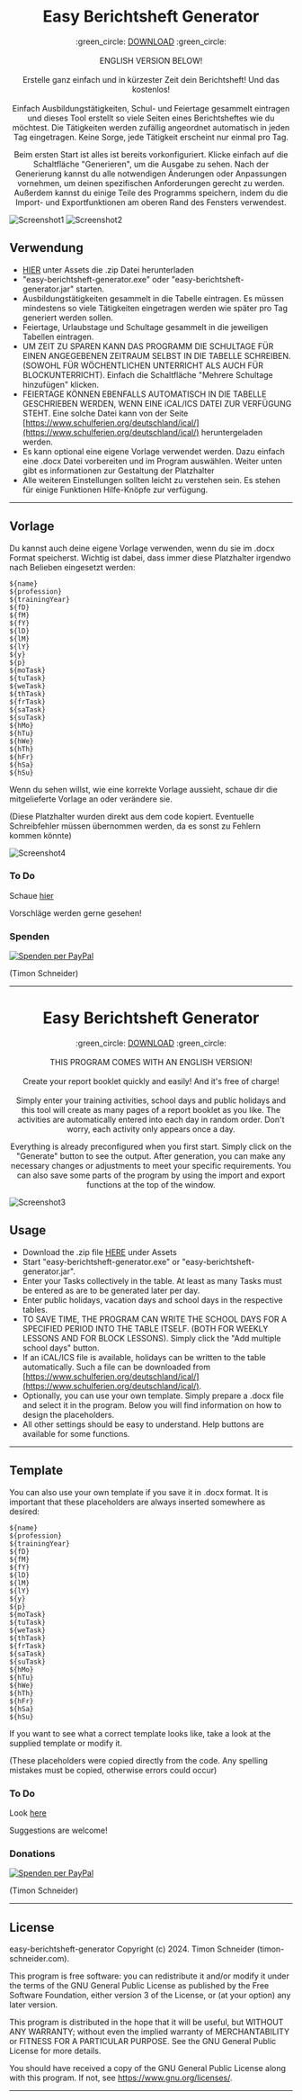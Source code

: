 <h1 align="center">Easy Berichtsheft Generator</h1>

<p align="center">
:green_circle: <a href="https://github.com/Timon-Schneider/easy-berichtsheft-generator/releases/latest/download/easy-berichtsheft-generator-EXE-and-JAR.zip" download>DOWNLOAD</a> :green_circle: <br><br>
ENGLISH VERSION BELOW! <br><br>
Erstelle ganz einfach und in kürzester Zeit dein Berichtsheft! Und das kostenlos!<br><br>
Einfach Ausbildungstätigkeiten, Schul- und Feiertage gesammelt eintragen und dieses Tool erstellt so viele Seiten eines Berichtsheftes wie du möchtest.
Die Tätigkeiten werden zufällig angeordnet automatisch in jeden Tag eingetragen. Keine Sorge, jede Tätigkeit erscheint nur einmal pro Tag.
</p>
<p align="center">
Beim ersten Start ist alles ist bereits vorkonfiguriert. Klicke einfach auf die Schaltfläche "Generieren", um die Ausgabe zu sehen. Nach der Generierung kannst du alle notwendigen Änderungen oder Anpassungen vornehmen, um deinen spezifischen Anforderungen gerecht zu werden. Außerdem kannst du einige Teile des Programms speichern, indem du die Import- und Exportfunktionen am oberen Rand des Fensters verwendest.
</p>

![Screenshot1](images/Screenshot1.png)
![Screenshot2](images/Screenshot2.png)

## Verwendung

- [HIER](https://github.com/Timon-Schneider/easy-berichtsheft-generator/releases/latest) unter Assets die .zip Datei herunterladen
- "easy-berichtsheft-generator.exe" oder "easy-berichtsheft-generator.jar" starten.
- Ausbildungstätigkeiten gesammelt in die Tabelle eintragen.
  Es müssen mindestens so viele Tätigkeiten eingetragen werden wie später pro Tag generiert werden sollen.
- Feiertage, Urlaubstage und Schultage gesammelt in die jeweiligen Tabellen eintragen.
- UM ZEIT ZU SPAREN KANN DAS PROGRAMM DIE SCHULTAGE FÜR EINEN ANGEGEBENEN ZEITRAUM SELBST IN DIE TABELLE SCHREIBEN.
  (SOWOHL FÜR WÖCHENTLICHEN UNTERRICHT ALS AUCH FÜR BLOCKUNTERRICHT).
  Einfach die Schaltfläche "Mehrere Schultage hinzufügen" klicken.
- FEIERTAGE KÖNNEN EBENFALLS AUTOMATISCH IN DIE TABELLE GESCHRIEBEN WERDEN, WENN EINE iCAL/ICS DATEI ZUR VERFÜGUNG STEHT. Eine solche Datei kann von der Seite [https://www.schulferien.org/deutschland/ical/](https://www.schulferien.org/deutschland/ical/) heruntergeladen werden.
- Es kann optional eine eigene Vorlage verwendet werden. Dazu einfach eine .docx Datei vorbereiten und im Program auswählen. Weiter unten gibt es informationen zur Gestaltung der Platzhalter
- Alle weiteren Einstellungen sollten leicht zu verstehen sein. Es stehen für einige Funktionen Hilfe-Knöpfe zur verfügung. 

---
## Vorlage

Du kannst auch deine eigene Vorlage verwenden, wenn du sie im .docx Format speicherst.
Wichtig ist dabei, dass immer diese Platzhalter irgendwo nach Belieben eingesetzt werden:

```
${name}
${profession}
${trainingYear}
${fD}
${fM}
${fY}
${lD}
${lM}
${lY}
${y}
${p}
${moTask}
${tuTask}
${weTask}
${thTask}
${frTask}
${saTask}
${suTask}
${hMo}
${hTu}
${hWe}
${hTh}
${hFr}
${hSa}
${hSu}
```

Wenn du sehen willst, wie eine korrekte Vorlage aussieht, schaue dir die mitgelieferte Vorlage an oder verändere sie.

(Diese Platzhalter wurden direkt aus dem code kopiert. Eventuelle Schreibfehler müssen übernommen werden,
da es sonst zu Fehlern kommen könnte)

![Screenshot4](images/Screenshot4.png)

### To Do
Schaue [hier](https://github.com/Timon-Schneider/easy-berichtsheft-generator/issues)

Vorschläge werden gerne gesehen!

### Spenden
<a href="https://www.paypal.com/donate?hosted_button_id=ULE8THN3EAHJL" target="_blank"><img src="https://www.paypalobjects.com/de_DE/DE/i/btn/btn_donateCC_LG.gif" alt="Spenden per PayPal"></a>

(Timon Schneider)

----

<h1 align="center">Easy Berichtsheft Generator</h1>

<p align="center">
:green_circle: <a href="https://github.com/Timon-Schneider/easy-berichtsheft-generator/releases/latest/download/easy-berichtsheft-generator-EXE-and-JAR.zip" download>DOWNLOAD</a> :green_circle: <br><br>
THIS PROGRAM COMES WITH AN ENGLISH VERSION! <br><br>
Create your report booklet quickly and easily! And it's free of charge!<br><br>
Simply enter your training activities, school days and public holidays and this tool will create as many pages of a report booklet as you like.
The activities are automatically entered into each day in random order. Don't worry, each activity only appears once a day.
</p>
<p align="center">
Everything is already preconfigured when you first start. Simply click on the "Generate" button to see the output. After generation, you can make any necessary changes or adjustments to meet your specific requirements. You can also save some parts of the program by using the import and export functions at the top of the window.
</p>

![Screenshot3](images/Screenshot3.png)

## Usage

- Download the .zip file [HERE](https://github.com/Timon-Schneider/easy-berichtsheft-generator/releases/latest) under Assets
- Start "easy-berichtsheft-generator.exe" or "easy-berichtsheft-generator.jar".
- Enter your Tasks collectively in the table.
  At least as many Tasks must be entered as are to be generated later per day.
- Enter public holidays, vacation days and school days in the respective tables.
- TO SAVE TIME, THE PROGRAM CAN WRITE THE SCHOOL DAYS FOR A SPECIFIED PERIOD INTO THE TABLE ITSELF.
  (BOTH FOR WEEKLY LESSONS AND FOR BLOCK LESSONS).
  Simply click the "Add multiple school days" button.
- If an iCAL/ICS file is available, holidays can be written to the table automatically. Such a file can be downloaded from [https://www.schulferien.org/deutschland/ical/](https://www.schulferien.org/deutschland/ical/).
- Optionally, you can use your own template. Simply prepare a .docx file and select it in the program. Below you will find information on how to design the placeholders.
- All other settings should be easy to understand. Help buttons are available for some functions.

---
## Template

You can also use your own template if you save it in .docx format.
It is important that these placeholders are always inserted somewhere as desired:

```
${name}
${profession}
${trainingYear}
${fD}
${fM}
${fY}
${lD}
${lM}
${lY}
${y}
${p}
${moTask}
${tuTask}
${weTask}
${thTask}
${frTask}
${saTask}
${suTask}
${hMo}
${hTu}
${hWe}
${hTh}
${hFr}
${hSa}
${hSu}
```

If you want to see what a correct template looks like, take a look at the supplied template or modify it.

(These placeholders were copied directly from the code. Any spelling mistakes must be copied,
otherwise errors could occur)

### To Do
Look [here](https://github.com/Timon-Schneider/easy-berichtsheft-generator/issues)

Suggestions are welcome!

### Donations
<a href="https://www.paypal.com/donate?hosted_button_id=ULE8THN3EAHJL" target="_blank"><img src="https://www.paypalobjects.com/de_DE/DE/i/btn/btn_donateCC_LG.gif" alt="Spenden per PayPal"></a>

(Timon Schneider)

----

## License

easy-berichtsheft-generator
Copyright (c) 2024. Timon Schneider (timon-schneider.com).

This program is free software: you can redistribute it and/or modify it under the terms of the GNU General Public License as published by the Free Software Foundation, either version 3 of the License, or (at your option) any later version.

This program is distributed in the hope that it will be useful, but WITHOUT ANY WARRANTY; without even the implied warranty of MERCHANTABILITY or FITNESS FOR A PARTICULAR PURPOSE. See the GNU General Public License for more details.

You should have received a copy of the GNU General Public License along with this program. If not, see <https://www.gnu.org/licenses/>.

----

